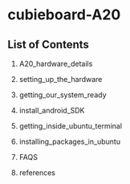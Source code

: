 cubieboard-A20
==============

List of Contents
----------------

1) A20_hardware_details

2) setting_up_the_hardware

3) getting_our_system_ready

4) install_android_SDK

5) getting_inside_ubuntu_terminal

6) installing_packages_in_ubuntu

7) FAQS

8) references
